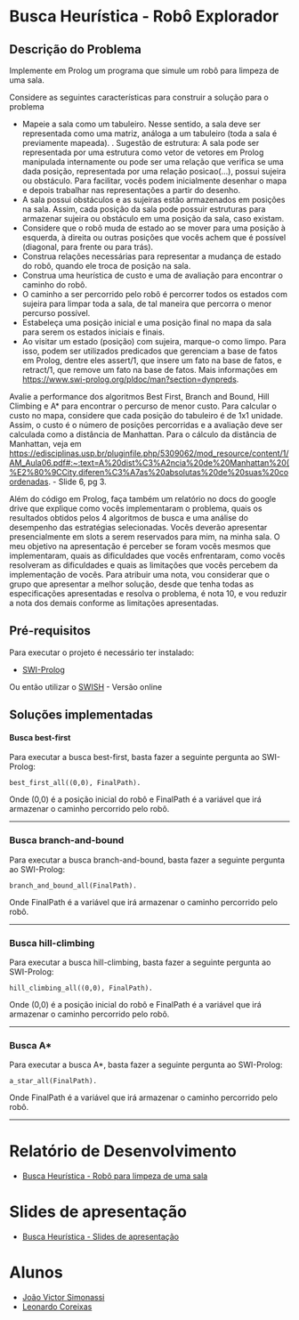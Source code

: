 # Busca Heurística - Robô Explorador


## Descrição do Problema

Implemente em Prolog um programa que simule um robô para limpeza de uma sala. 

Considere as seguintes características para construir a solução para o problema

- Mapeie a sala como um tabuleiro. Nesse sentido, a sala deve ser representada como uma matriz, análoga a um tabuleiro (toda a sala é previamente mapeada).
     . Sugestão de estrutura: A sala pode ser representada por uma estrutura como vetor de vetores em Prolog manipulada internamente ou pode ser uma relação que verifica se uma dada posição, representada por uma relação posicao(...), possui sujeira ou obstáculo. Para facilitar, vocês podem inicialmente desenhar o mapa e depois trabalhar nas representações a partir do desenho.
- A sala possui obstáculos e as sujeiras estão armazenados em posições na sala. Assim, cada posição da sala pode possuir estruturas para armazenar sujeira ou obstáculo em uma posição da sala, caso existam. 
- Considere que o robô muda de estado ao se mover para uma posição à esquerda, à direita ou outras posições que vocês achem que é possível (diagonal, para frente ou para trás).
- Construa relações necessárias para representar a mudança de estado do robô, quando ele troca de posição na sala. 
- Construa uma heurística de custo e uma de avaliação para encontrar o caminho do robô. 
- O caminho a ser percorrido pelo robô é percorrer todos os estados com sujeira para limpar toda a sala, de tal maneira que percorra o menor percurso possível. 
- Estabeleça uma posição inicial e uma posição final no mapa da sala para serem os estados iniciais e finais. 
- Ao visitar um estado (posição) com sujeira, marque-o como limpo. Para isso, podem ser utilizados predicados que gerenciam a base de fatos em Prolog, dentre eles assert/1, que insere um fato na base de fatos, e retract/1, que remove um fato na base de fatos. Mais informações em https://www.swi-prolog.org/pldoc/man?section=dynpreds.

Avalie a performance dos algoritmos Best First, Branch and Bound, Hill Climbing e A* para encontrar o percurso de menor custo. Para calcular o custo no mapa, considere que cada posição do tabuleiro é de 1x1 unidade. Assim, o custo é o número de posições percorridas e a avaliação deve ser calculada como a distância de Manhattan. Para o cálculo da distância de Manhattan, veja em https://edisciplinas.usp.br/pluginfile.php/5309062/mod_resource/content/1/AM_Aula06.pdf#:~:text=A%20dist%C3%A2ncia%20de%20Manhattan%20(%E2%80%9CCity,diferen%C3%A7as%20absolutas%20de%20suas%20coordenadas. - Slide 6, pg 3.

Além do código em Prolog, faça também um relatório no docs do google drive que explique como vocês implementaram o problema, quais os resultados obtidos pelos 4 algoritmos de busca e uma análise do desempenho das estratégias selecionadas. Vocês deverão apresentar presencialmente em slots a serem reservados para mim, na minha sala. O meu objetivo na apresentação é perceber se foram vocês mesmos que implementaram, quais as dificuldades que vocês enfrentaram, como vocês resolveram as dificuldades e quais as limitações que vocês percebem da implementação de vocês. Para atribuir uma nota, vou considerar que o grupo que apresentar a melhor solução, desde que tenha todas as especificações apresentadas e resolva o problema, é nota 10, e vou reduzir a nota dos demais conforme as limitações apresentadas.


## Pré-requisitos

 Para executar o projeto é necessário ter instalado:

- [SWI-Prolog](https://www.swi-prolog.org/Download.html)

Ou então utilizar o [SWISH](https://swish.swi-prolog.org/) - Versão online


## Soluções implementadas

#### Busca best-first

Para executar a busca best-first, basta fazer a seguinte pergunta ao SWI-Prolog:

```best_first_all((0,0), FinalPath).``` 

Onde (0,0) é a posição inicial do robô e FinalPath é a variável que irá armazenar o caminho percorrido pelo robô.
<hr/>

### Busca branch-and-bound
Para executar a busca branch-and-bound, basta fazer a seguinte pergunta ao SWI-Prolog:

```branch_and_bound_all(FinalPath).``` 

Onde FinalPath é a variável que irá armazenar o caminho percorrido pelo robô.
<hr/>

### Busca hill-climbing
Para executar a busca hill-climbing, basta fazer a seguinte pergunta ao SWI-Prolog:

```hill_climbing_all((0,0), FinalPath).``` 

Onde (0,0) é a posição inicial do robô e FinalPath é a variável que irá armazenar o caminho percorrido pelo robô.
<hr/>

### Busca A*
Para executar a busca A*, basta fazer a seguinte pergunta ao SWI-Prolog:

```a_star_all(FinalPath).``` 

Onde FinalPath é a variável que irá armazenar o caminho percorrido pelo robô.

<hr/>


# Relatório de Desenvolvimento

- [Busca Heurística - Robô para limpeza de uma sala](https://docs.google.com/document/d/1bYtIsm2Q0PgKeF8gdb92Rx9RD5NCqrh1_jKi4y9QOjo/edit?usp=sharing)


# Slides de apresentação

- [Busca Heurística - Slides de apresentação](https://docs.google.com/presentation/d/157yu-gMNox5UoAAREjEtTLP7WVUqBpeE1N2m_Nu7cwY/edit?usp=sharing)


# Alunos

 - [João Victor Simonassi](https://github.com/jsimonassi)
 - [Leonardo Coreixas](https://github.com/leocoreixas)
